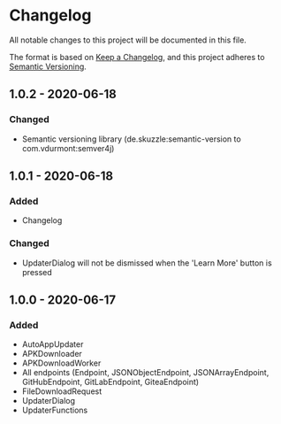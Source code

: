 # Changelog
All notable changes to this project will be documented in this file.

The format is based on [Keep a Changelog](https://keepachangelog.com/en/1.0.0/),
and this project adheres to [Semantic Versioning](https://semver.org/spec/v2.0.0.html).

## 1.0.2 - 2020-06-18

### Changed
- Semantic versioning library (de.skuzzle:semantic-version to com.vdurmont:semver4j)

## 1.0.1 - 2020-06-18

### Added
- Changelog

### Changed
- UpdaterDialog will not be dismissed when the 'Learn More' button is pressed

## 1.0.0 - 2020-06-17

### Added
- AutoAppUpdater
- APKDownloader
- APKDownloadWorker
- All endpoints (Endpoint, JSONObjectEndpoint, JSONArrayEndpoint, GitHubEndpoint, GitLabEndpoint, GiteaEndpoint)
- FileDownloadRequest
- UpdaterDialog
- UpdaterFunctions